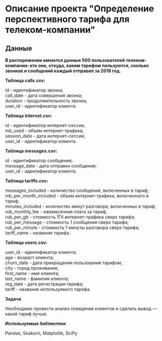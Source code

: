 # Описание проекта "Определение перспективного тарифа для телеком-компании"  
## Данные  

**В распоряжении имеются данные 500 пользователей телеком-компании: кто они, откуда, каким тарифом пользуются, сколько звонков и сообщений каждый отправил за 2018 год.**  

**Таблица calls.csv:**  

id - идентификатор звонка;  
call_date - дата совершения звонка;  
duration - продолжительность звонка;  
user_id - идентификатор клиента.  

**Таблица internet.csv:**  

id - идентификатор интернет-сессии;  
mb_used - объем интернет-трафика;  
session_date - дата интернет-сессии;  
user_id - идентификатор клиента.  

**Таблица messages.csv:**  

id - идентификатор сообщения;  
message_date - дата отправки сообщения;  
user_id - идентификатор клиента.  

**Таблица tariffs.csv:**  

messages_included - количество сообщений, включенных в тариф;  
mb_per_month_included - объем интернет-трафика, включенного в тариф;  
minutes_included - количество минут разговора, включенных в тариф;  
rub_monthly_fee - ежемесячная плата за тариф;  
rub_per_gb - стоимость 1Гб интернет-трафика сверх тарифа;  
rub_per_message - стоимость 1 сообщения сверх тарифа;  
rub_per_minute - стоимость 1 минуты разговора сверх тарифа;  
tariff_name - название тарифа.  

**Таблица users.csv:**  

user_id - идентификатор клиента;  
age - возраст клиента;  
churn_date - дата прекращения пользования тарифом;  
city - город проживания;  
first_name - имя клиента;  
last_name - фамилия клиента;  
reg_date - дата регистрации тарифа;  
tariff - название используемого тарифа.  

**Задача**  

Необходимо провести анализ поведения клиентов и сделать вывод — какой тариф лучше. 

**Используемые библиотеки**  

Pandas, Seaborn, Matplotlib, SciPy

